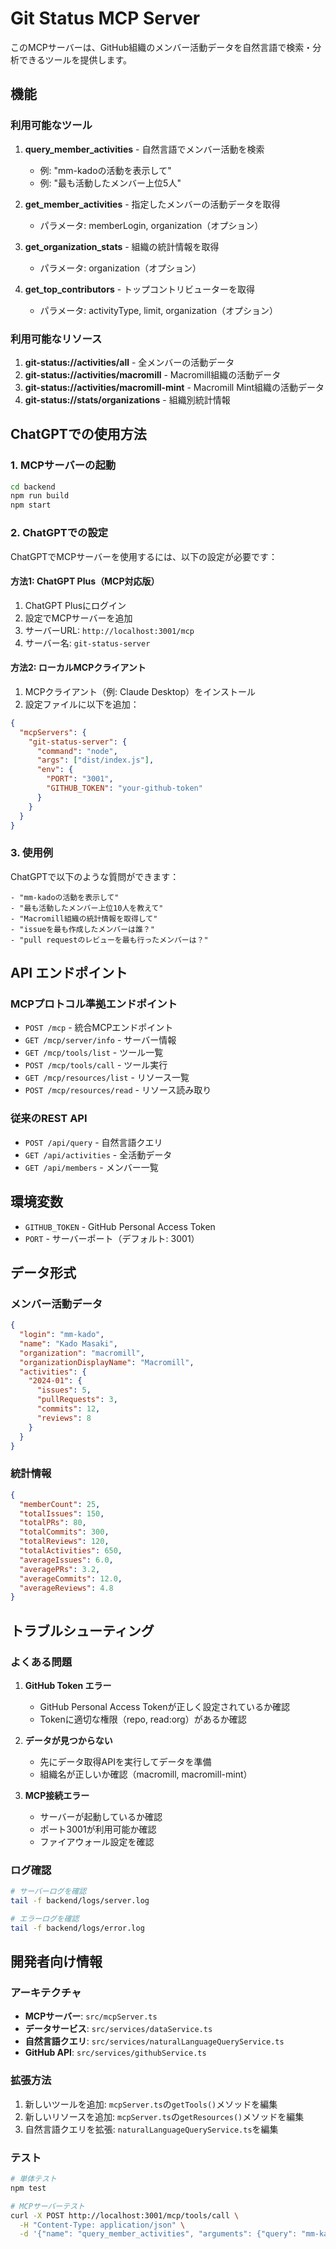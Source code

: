 # Git Status MCP Server

このMCPサーバーは、GitHub組織のメンバー活動データを自然言語で検索・分析できるツールを提供します。

## 機能

### 利用可能なツール

1. **query_member_activities** - 自然言語でメンバー活動を検索
   - 例: "mm-kadoの活動を表示して"
   - 例: "最も活動したメンバー上位5人"

2. **get_member_activities** - 指定したメンバーの活動データを取得
   - パラメータ: memberLogin, organization（オプション）

3. **get_organization_stats** - 組織の統計情報を取得
   - パラメータ: organization（オプション）

4. **get_top_contributors** - トップコントリビューターを取得
   - パラメータ: activityType, limit, organization（オプション）

### 利用可能なリソース

1. **git-status://activities/all** - 全メンバーの活動データ
2. **git-status://activities/macromill** - Macromill組織の活動データ
3. **git-status://activities/macromill-mint** - Macromill Mint組織の活動データ
4. **git-status://stats/organizations** - 組織別統計情報

## ChatGPTでの使用方法

### 1. MCPサーバーの起動

```bash
cd backend
npm run build
npm start
```

### 2. ChatGPTでの設定

ChatGPTでMCPサーバーを使用するには、以下の設定が必要です：

#### 方法1: ChatGPT Plus（MCP対応版）
1. ChatGPT Plusにログイン
2. 設定でMCPサーバーを追加
3. サーバーURL: `http://localhost:3001/mcp`
4. サーバー名: `git-status-server`

#### 方法2: ローカルMCPクライアント
1. MCPクライアント（例: Claude Desktop）をインストール
2. 設定ファイルに以下を追加：

```json
{
  "mcpServers": {
    "git-status-server": {
      "command": "node",
      "args": ["dist/index.js"],
      "env": {
        "PORT": "3001",
        "GITHUB_TOKEN": "your-github-token"
      }
    }
  }
}
```

### 3. 使用例

ChatGPTで以下のような質問ができます：

```
- "mm-kadoの活動を表示して"
- "最も活動したメンバー上位10人を教えて"
- "Macromill組織の統計情報を取得して"
- "issueを最も作成したメンバーは誰？"
- "pull requestのレビューを最も行ったメンバーは？"
```

## API エンドポイント

### MCPプロトコル準拠エンドポイント

- `POST /mcp` - 統合MCPエンドポイント
- `GET /mcp/server/info` - サーバー情報
- `GET /mcp/tools/list` - ツール一覧
- `POST /mcp/tools/call` - ツール実行
- `GET /mcp/resources/list` - リソース一覧
- `POST /mcp/resources/read` - リソース読み取り

### 従来のREST API

- `POST /api/query` - 自然言語クエリ
- `GET /api/activities` - 全活動データ
- `GET /api/members` - メンバー一覧

## 環境変数

- `GITHUB_TOKEN` - GitHub Personal Access Token
- `PORT` - サーバーポート（デフォルト: 3001）

## データ形式

### メンバー活動データ

```json
{
  "login": "mm-kado",
  "name": "Kado Masaki",
  "organization": "macromill",
  "organizationDisplayName": "Macromill",
  "activities": {
    "2024-01": {
      "issues": 5,
      "pullRequests": 3,
      "commits": 12,
      "reviews": 8
    }
  }
}
```

### 統計情報

```json
{
  "memberCount": 25,
  "totalIssues": 150,
  "totalPRs": 80,
  "totalCommits": 300,
  "totalReviews": 120,
  "totalActivities": 650,
  "averageIssues": 6.0,
  "averagePRs": 3.2,
  "averageCommits": 12.0,
  "averageReviews": 4.8
}
```

## トラブルシューティング

### よくある問題

1. **GitHub Token エラー**
   - GitHub Personal Access Tokenが正しく設定されているか確認
   - Tokenに適切な権限（repo, read:org）があるか確認

2. **データが見つからない**
   - 先にデータ取得APIを実行してデータを準備
   - 組織名が正しいか確認（macromill, macromill-mint）

3. **MCP接続エラー**
   - サーバーが起動しているか確認
   - ポート3001が利用可能か確認
   - ファイアウォール設定を確認

### ログ確認

```bash
# サーバーログを確認
tail -f backend/logs/server.log

# エラーログを確認
tail -f backend/logs/error.log
```

## 開発者向け情報

### アーキテクチャ

- **MCPサーバー**: `src/mcpServer.ts`
- **データサービス**: `src/services/dataService.ts`
- **自然言語クエリ**: `src/services/naturalLanguageQueryService.ts`
- **GitHub API**: `src/services/githubService.ts`

### 拡張方法

1. 新しいツールを追加: `mcpServer.ts`の`getTools()`メソッドを編集
2. 新しいリソースを追加: `mcpServer.ts`の`getResources()`メソッドを編集
3. 自然言語クエリを拡張: `naturalLanguageQueryService.ts`を編集

### テスト

```bash
# 単体テスト
npm test

# MCPサーバーテスト
curl -X POST http://localhost:3001/mcp/tools/call \
  -H "Content-Type: application/json" \
  -d '{"name": "query_member_activities", "arguments": {"query": "mm-kadoの活動を表示して"}}'
``` 